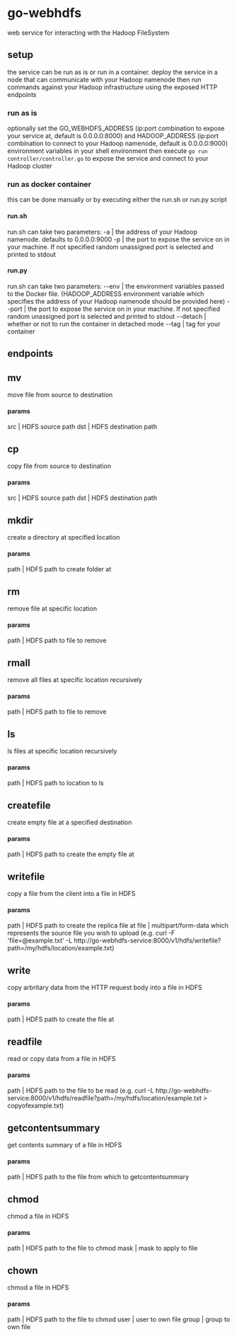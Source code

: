 # go-webhdfs

web service for interacting with the Hadoop FileSystem

## setup
the service can be run as is or run in a container. deploy the service in a node that can communicate with your Hadoop namenode then run commands against your Hadoop infrastructure using the exposed HTTP endpoints

### run as is
optionally set the GO_WEBHDFS_ADDRESS (ip:port combination to expose your service at, default is 0.0.0.0:8000) and HADOOP_ADDRESS (ip:port combination to connect to your Hadoop namenode, default is 0.0.0.0:9000) environment variables in your shell environment then execute `go run controller/controller.go` to expose the service and connect to your Hadoop cluster

### run as docker container
this can be done manually or by executing either the run.sh or run.py script

#### run.sh
run.sh can take two parameters:
-a | the address of your Hadoop namenode. defaults to 0.0.0.0:9000
-p | the port to expose the service on in your machine. If not specified random unassigned port is selected and printed to stdout

#### run.py
run.sh can take two parameters:
--env  | the environment variables passed to the Docker file. (HADOOP_ADDRESS environment variable which specifies the address of your Hadoop namenode should be provided here)
--port | the port to expose the service on in your machine. If not specified random unassigned port is selected and printed to stdout
--detach | whether or not to run the container in detached mode
--tag | tag for your container

## endpoints

## mv
move file from source to destination
#### params
src | HDFS source path
dst | HDFS destination path

## cp
copy file from source to destination
#### params
src | HDFS source path
dst | HDFS destination path

## mkdir
create a directory at specified location
#### params
path | HDFS path to create folder at

## rm
remove file at specific location
#### params
path | HDFS path to file to remove

## rmall
remove all files at specific location recursively
#### params
path | HDFS path to file to remove

## ls
ls files at specific location recursively
#### params
path | HDFS path to location to ls

## createfile
create empty file at a specified destination
#### params
path | HDFS path to create the empty file at

## writefile
copy a file from the client into a file in HDFS
#### params
path | HDFS path to create the replica file at
file | multipart/form-data which represents the source file you wish to upload (e.g. curl -F 'file=@example.txt' -L  http://go-webhdfs-service:8000/v1/hdfs/writefile\?path\=/my/hdfs/location/example.txt)

## write
copy arbritary data from the HTTP request body into a file in HDFS
#### params
path | HDFS path to create the file at

## readfile
read or copy data from a file  in HDFS
#### params
path | HDFS path to the file to be read
(e.g. curl -L  http://go-webhdfs-service:8000/v1/hdfs/readfile\?path\=/my/hdfs/location/example.txt > copyofexample.txt)

## getcontentsummary
get contents summary of a file  in HDFS
#### params
path | HDFS path to the file from which to getcontentsummary
    

## chmod
chmod a file  in HDFS
#### params
path | HDFS path to the file to chmod
mask | mask to apply to file

## chown
chmod a file  in HDFS
#### params
path | HDFS path to the file to chmod
user | user to own file
group | group to own file
